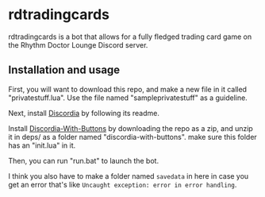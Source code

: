 # rdtradingcards

rdtradingcards is a bot that allows for a fully fledged trading card game on the Rhythm Doctor Lounge Discord server.

## Installation and usage

First, you will want to download this repo, and make a new file in it called "privatestuff.lua". Use the file named "sampleprivatestuff" as a guideline. 

Next, install [Discordia](https://github.com/SinisterRectus/Discordia) by following its readme.

Install [Discordia-With-Buttons](https://github.com/Readof/Discordia-With-Buttons) by downloading the repo as a zip, and unzip it in deps/ as a folder named "discordia-with-buttons". make sure this folder has an "init.lua" in it.

Then, you can run "run.bat" to launch the bot.

I think you also have to make a folder named `savedata` in here in case you get an error that's like `Uncaught exception: error in error handling`.
